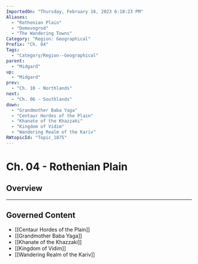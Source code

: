 ```yaml
---
ImportedOn: "Thursday, February 16, 2023 6:10:23 PM"
Aliases:
  - "Rothenian Plain"
  - "Domovogrod"
  - "The Wandering Towns"
Category: "Region: Geographical"
Prefix: "Ch. 04"
Tags:
  - "Category/Region--Geographical"
parent:
  - "Midgard"
up:
  - "Midgard"
prev:
  - "Ch. 10 - Northlands"
next:
  - "Ch. 06 - Southlands"
down:
  - "Grandmother Baba Yaga"
  - "Centaur Hordes of the Plain"
  - "Khanate of the Khazzaki"
  - "Kingdom of Vidim"
  - "Wandering Realm of the Kariv"
RWtopicId: "Topic_1875"
---
```

# Ch. 04 - Rothenian Plain
## Overview
---
## Governed Content
- [[Centaur Hordes of the Plain]]
- [[Grandmother Baba Yaga]]
- [[Khanate of the Khazzaki]]
- [[Kingdom of Vidim]]
- [[Wandering Realm of the Kariv]]


